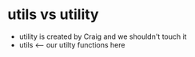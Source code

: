 # utils vs utility

- utility is created by Craig and we shouldn't touch it
- utils <-- our utilty functions here